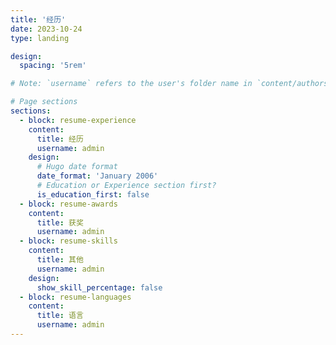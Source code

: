 ```yaml
---
title: '经历'
date: 2023-10-24
type: landing

design:
  spacing: '5rem'

# Note: `username` refers to the user's folder name in `content/authors/`

# Page sections
sections:
  - block: resume-experience
    content:
      title: 经历
      username: admin
    design:
      # Hugo date format
      date_format: 'January 2006'
      # Education or Experience section first?
      is_education_first: false
  - block: resume-awards
    content:
      title: 获奖
      username: admin
  - block: resume-skills
    content:
      title: 其他
      username: admin
    design:
      show_skill_percentage: false
  - block: resume-languages
    content:
      title: 语言
      username: admin
---
```

